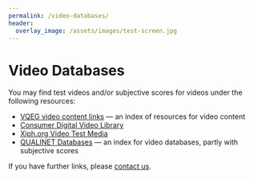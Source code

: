 ```yaml
---
permalink: /video-databases/
header:
  overlay_image: /assets/images/test-screen.jpg
---
```


# Video Databases

You may find test videos and/or subjective scores for videos under the following resources:

- [VQEG video content links](https://www.its.bldrdoc.gov/vqeg/video-datasets-and-organizations.aspx) — an index of resources for video content
- [Consumer Digital Video Library](http://www.cdvl.org/)
- [Xiph.org Video Test Media](https://media.xiph.org/video/derf/)
- [QUALINET Databases](https://qualinet.github.io/databases/) — an index for video databases, partly with subjective scores

If you have further links, please [contact us](../contact).

